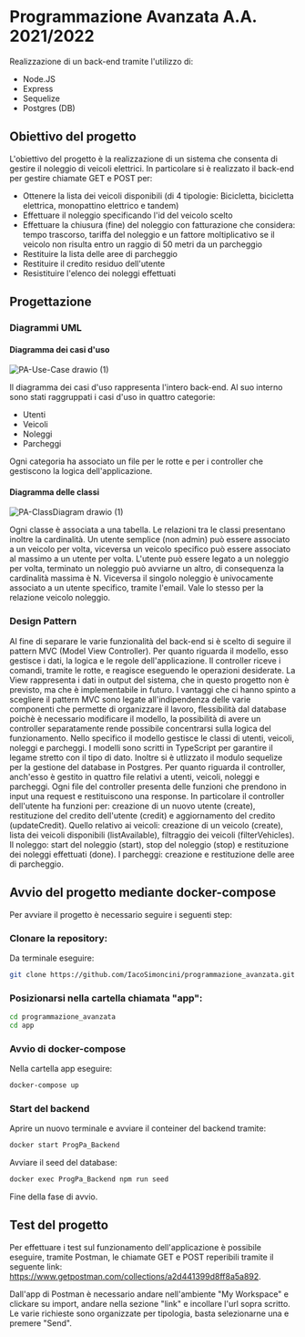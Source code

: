 # Programmazione Avanzata A.A. 2021/2022
Realizzazione di un back-end tramite l'utilizzo di:
* Node.JS
* Express
* Sequelize
* Postgres (DB)

## Obiettivo del progetto
L'obiettivo del progetto è la realizzazione di un sistema che consenta di gestire il noleggio di veicoli elettrici. In particolare si è realizzato il back-end per gestire chiamate GET e POST per:
* Ottenere la lista dei veicoli disponibili (di 4 tipologie: Bicicletta, bicicletta elettrica, monopattino elettrico e tandem)
* Effettuare il noleggio specificando l'id del veicolo scelto
* Effettuare la chiusura (fine) del noleggio con fatturazione che considera: tempo trascorso, tariffa del noleggio e un fattore moltiplicativo se il veicolo non risulta entro un raggio di 50 metri da un parcheggio
 * Restituire la lista delle aree di parcheggio
 * Restituire il credito residuo dell'utente
 * Resistituire l'elenco dei noleggi effettuati 
        
## Progettazione
### Diagrammi UML
#### Diagramma dei casi d'uso

![PA-Use-Case drawio (1)](https://user-images.githubusercontent.com/86098337/173370724-9d58c25b-bd64-47ca-b231-27aefdb38671.png)


Il diagramma dei casi d'uso rappresenta l'intero back-end. Al suo interno sono stati raggruppati i casi d'uso in quattro categorie:
* Utenti
* Veicoli
* Noleggi
* Parcheggi

Ogni categoria ha associato un file per le rotte e per i controller che gestiscono la logica dell'applicazione.

#### Diagramma delle classi

![PA-ClassDiagram drawio (1)](https://user-images.githubusercontent.com/86098337/173373597-c8db4860-4334-4341-a294-8400f6f3dc98.png)

Ogni classe è associata a una tabella. Le relazioni tra le classi presentano inoltre la cardinalità.
Un utente semplice (non admin) può essere associato a un veicolo per volta, viceversa un veicolo specifico può essere associato al massimo a un utente per volta. L'utente può essere legato a un noleggio per volta, terminato un noleggio può avviarne un altro, di consequenza la cardinalità massima è N. Viceversa il singolo noleggio è univocamente associato a un utente specifico, tramite l'email. Vale lo stesso per la relazione veicolo noleggio.
### Design Pattern
Al fine di separare le varie funzionalità del back-end si è scelto di seguire il pattern MVC (Model View Controller). Per quanto riguarda il modello, esso gestisce i dati, la logica e le regole dell'applicazione. Il controller riceve i comandi, tramite le rotte, e reagisce eseguendo le operazioni desiderate. La View rappresenta i dati in output del sistema, che in questo progetto non è previsto, ma che è implementabile in futuro. I vantaggi che ci hanno spinto a scegliere il pattern MVC sono legate all'indipendenza delle varie componenti che permette di organizzare il lavoro, flessibilità dal database poichè è necessario modificare il modello, la possibilità di avere un controller separatamente rende possibile concentrarsi sulla logica del funzionamento.
Nello specifico il modello gestisce le classi di utenti, veicoli, noleggi e parcheggi. I modelli sono scritti in TypeScript per garantire il legame stretto con il tipo di dato. Inoltre si è utlizzato il modulo sequelize per la gestione del database in Postgres.
Per quanto riguarda il controller, anch'esso è gestito in quattro file relativi a utenti, veicoli, noleggi e parcheggi. Ogni file del controller presenta delle funzioni che prendono in input una request e restituiscono una response. In particolare il controller dell'utente ha funzioni per: creazione di un nuovo utente (create), restituzione del credito dell'utente (credit) e aggiornamento del credito (updateCredit). Quello relativo ai veicoli: creazione di un veicolo (create), lista dei veicoli disponibili (listAvailable), filtraggio dei veicoli (filterVehicles). Il noleggo: start del noleggio (start), stop del noleggio (stop) e restituzione dei noleggi effettuati (done). I parcheggi: creazione e restituzione delle aree di parcheggio.

## Avvio del progetto mediante docker-compose
Per avviare il progetto è necessario seguire i seguenti step:
### Clonare la repository:
Da terminale eseguire:

```bash
git clone https://github.com/IacoSimoncini/programmazione_avanzata.git
```
### Posizionarsi nella cartella chiamata "app":
```bash
cd programmazione_avanzata
cd app
```
### Avvio di docker-compose
Nella cartella app eseguire: 
```bash
docker-compose up
```
### Start del backend
Aprire un nuovo terminale e avviare il conteiner del backend tramite:
```bash
docker start ProgPa_Backend
```
Avviare il seed del database:
```bash
docker exec ProgPa_Backend npm run seed
```
Fine della fase di avvio.

## Test del progetto

Per effettuare i test sul funzionamento dell'applicazione è possibile eseguire, tramite Postman, le chiamate GET e POST reperibili tramite il seguente link:
https://www.getpostman.com/collections/a2d441399d8ff8a5a892.

Dall'app di Postman è necessario andare nell'ambiente "My Workspace" e clickare su import, andare nella sezione "link" e incollare l'url sopra scritto.
Le varie richieste sono organizzate per tipologia, basta selezionarne una e premere "Send".
